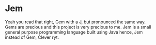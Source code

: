 # Jem
Yeah you read that right, Gem with a J, but pronounced the same way. Gems are precious and this project is very precious to me. Jem is a small general purpose programming language built using Java hence, Jem instead of Gem, Clever ryt.
